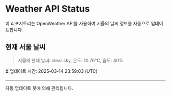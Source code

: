 
# Weather API Status

이 리포지토리는 OpenWeather API를 사용하여 서울의 날씨 정보를 자동으로 업데이트합니다.

## 현재 서울 날씨
> 서울의 현재 날씨: clear sky, 온도: 10.76°C, 습도: 40%

⏳ 업데이트 시간: 2025-03-14 23:59:03 (UTC)

---
자동 업데이트 봇에 의해 관리됩니다.
